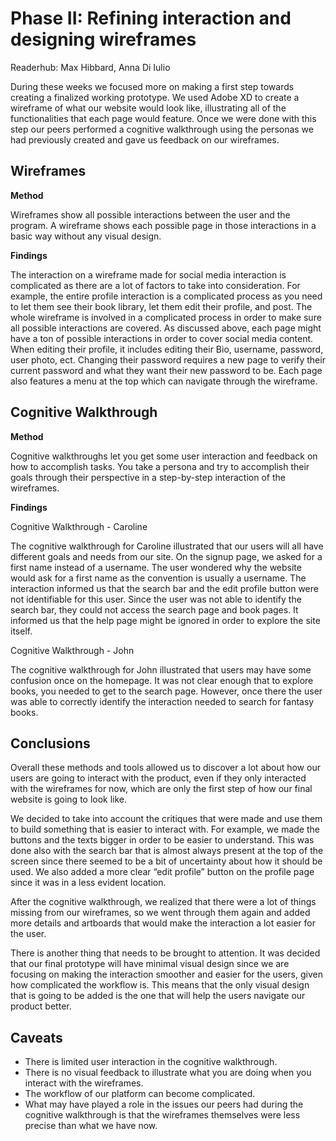 # Phase II: Refining interaction and designing wireframes
Readerhub: Max Hibbard, Anna Di Iulio 

During these weeks we focused more on making a first step towards creating a finalized working prototype. We used Adobe XD to create a wireframe of what our website would look like, illustrating all of the functionalities that each page would feature. 
Once we were done with this step our peers performed a cognitive walkthrough using the personas we had previously created and gave us feedback on our wireframes.
 
## Wireframes 
**Method**

Wireframes show all possible interactions between the user and the program. A wireframe shows each possible page in those interactions in a basic way without any visual design.

**Findings**

The interaction on a wireframe made for social media interaction is complicated as there are a lot of factors to take into consideration. For example, the entire profile interaction is a complicated process as you need to let them see their book library, let them edit their profile, and post. 
The whole wireframe is involved in a complicated process in order to make sure all possible interactions are covered. As discussed above, each page might have a ton of possible interactions in order to cover social media content. When editing their profile, it includes editing their Bio, username, password, user photo, ect. Changing their password requires a new page to verify their current password and what they want their new password to be. Each page also features a menu at the top which can navigate through the wireframe.

## Cognitive Walkthrough
**Method**

Cognitive walkthroughs let you get some user interaction and feedback on how to accomplish tasks. You take a persona and try to accomplish their goals through their perspective in a step-by-step interaction of the wireframes.

**Findings**

Cognitive Walkthrough - Caroline

The cognitive walkthrough for Caroline illustrated that our users will all have different goals and needs from our site. On the signup page, we asked for a first name instead of a username. The user wondered why the website would ask for a first name as the convention is usually a username. The interaction informed us that the search bar and the edit profile button were not identifiable for this user. Since the user was not able to identify the search bar, they could not access the search page and book pages. It informed us that the help page might be ignored in order to explore the site itself.


Cognitive Walkthrough - John

The cognitive walkthrough for John illustrated that users may have some confusion once on the homepage. It was not clear enough that to explore books, you needed to get to the search page. However, once there the user was able to correctly identify the interaction needed to search for fantasy books. 

## Conclusions

Overall these methods and tools allowed us to discover a lot about how our users are going to interact with the product, even if they only interacted with the wireframes for now, which are only the first step of how our final website is going to look like.

We decided to take into account the critiques that were made and use them to build something that is easier to interact with. For example, we made the buttons and the texts bigger in order to be easier to understand. This was done also with the search bar that is almost always present at the top of the screen since there seemed to be a bit of uncertainty about how it should be used. We also added a more clear “edit profile” button on the profile page since it was in a less evident location.

After the cognitive walkthrough, we realized that there were a lot of things missing from our wireframes, so we went through them again and added more details and artboards that would make the interaction a lot easier for the user. 

There is another thing that needs to be brought to attention. It was decided that our final prototype will have minimal visual design since we are focusing on making the interaction smoother and easier for the users, given how complicated the workflow is. This means that the only visual design that is going to be added is the one that will help the users navigate our product better.

## Caveats

* There is limited user interaction in the cognitive walkthrough.
* There is no visual feedback to illustrate what you are doing when you interact with the wireframes.
* The workflow of our platform can become complicated.
* What may have played a role in the issues our peers had during the cognitive walkthrough is that the wireframes themselves were less precise than what we have now. 

